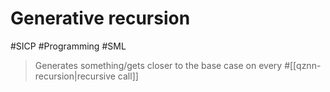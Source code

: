 # Generative recursion

#SICP #Programming #SML

> Generates something/gets closer to the base case on every #[[qznn-recursion|recursive call]]
